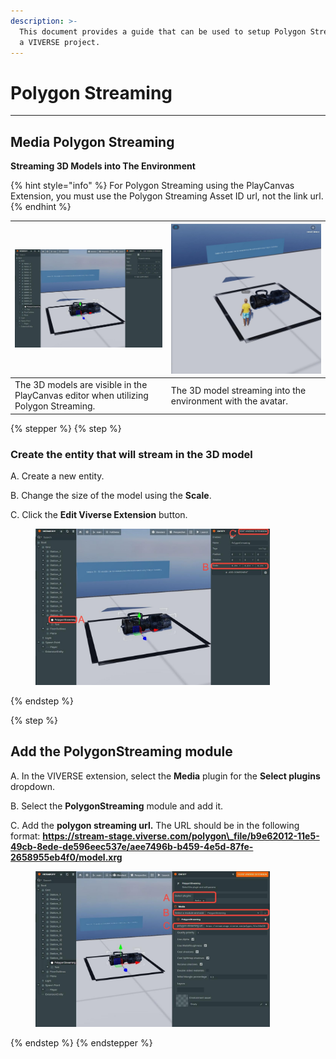 ```yaml
---
description: >-
  This document provides a guide that can be used to setup Polygon Streaming in
  a VIVERSE project.
---
```


# Polygon Streaming

***

## Media Polygon Streaming

**Streaming 3D Models into The Environment**

{% hint style="info" %}
For Polygon Streaming using the PlayCanvas Extension, you must use the Polygon Streaming Asset ID url, not the link url.
{% endhint %}



| <img src="../../../.gitbook/assets/image (8) (1) (1).png" alt="" data-size="original"> | <img src="../../../.gitbook/assets/image (9) (1) (1).png" alt="" data-size="original"> |
| -------------------------------------------------------------------------------------- | -------------------------------------------------------------------------------------- |
| The 3D models are visible in the PlayCanvas editor when utilizing Polygon Streaming.   | The 3D model streaming into the environment with the avatar.                           |



{% stepper %}
{% step %}
### Create the entity that will stream in the 3D model

A. Create a new entity.

B. Change the size of the model using the **Scale**.

C. Click the **Edit Viverse Extension** button.

<figure><img src="../../../.gitbook/assets/image (10) (1) (1).png" alt="" width="375"><figcaption></figcaption></figure>
{% endstep %}

{% step %}
## Add the PolygonStreaming module

A. In the VIVERSE extension, select the **Media** plugin for the **Select plugins** dropdown.

B. Select the **PolygonStreaming** module and add it.

C. Add the **polygon streaming url.** The URL should be in the following format: **https://stream-stage.viverse.com/polygon\_file/b9e62012-11e5-49cb-8ede-de596eec537e/aee7496b-b459-4e5d-87fe-2658955eb4f0/model.xrg**

<figure><img src="../../../.gitbook/assets/image (11) (1).png" alt="" width="375"><figcaption></figcaption></figure>
{% endstep %}
{% endstepper %}
